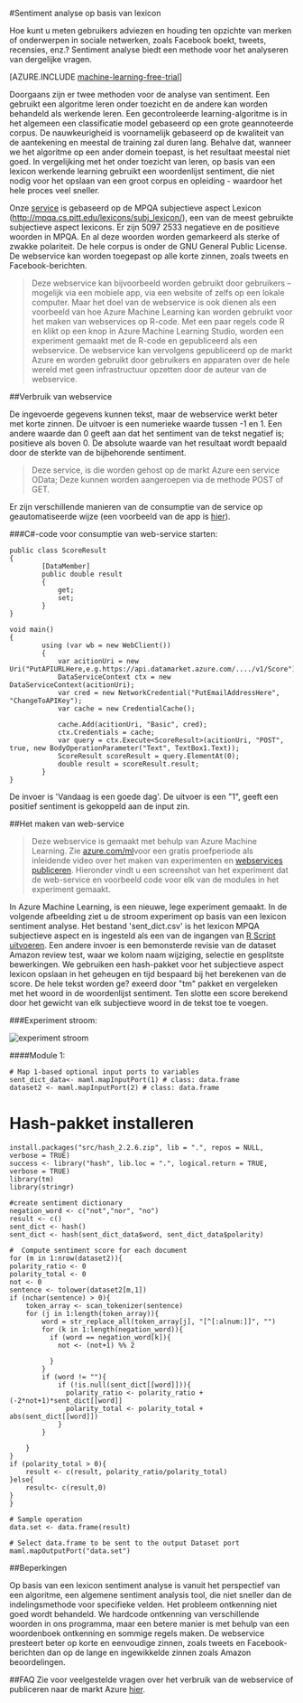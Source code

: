 <properties 
    pageTitle="Sentiment analyse op basis van een woordenlijst | Microsoft Azure" 
    description="Sentiment analyse op basis van lexicon" 
    services="machine-learning" 
    documentationCenter="" 
    authors="pengxia" 
    manager="jhubbard" 
    editor="cgronlun"/>

<tags 
    ms.service="machine-learning" 
    ms.workload="data-services" 
    ms.tgt_pltfrm="na" 
    ms.devlang="na" 
    ms.topic="article" 
    ms.date="09/16/2016" 
    ms.author="pengxia"/> 



#<a name="lexicon-based-sentiment-analysis"></a>Sentiment analyse op basis van lexicon 

Hoe kunt u meten gebruikers adviezen en houding ten opzichte van merken of onderwerpen in sociale netwerken, zoals Facebook boekt, tweets, recensies, enz.? Sentiment analyse biedt een methode voor het analyseren van dergelijke vragen.


[AZURE.INCLUDE [machine-learning-free-trial](../../includes/machine-learning-free-trial.md)]

Doorgaans zijn er twee methoden voor de analyse van sentiment. Een gebruikt een algoritme leren onder toezicht en de andere kan worden behandeld als werkende leren. Een gecontroleerde learning-algoritme is in het algemeen een classificatie model gebaseerd op een grote geannoteerde corpus. De nauwkeurigheid is voornamelijk gebaseerd op de kwaliteit van de aantekening en meestal de training zal duren lang. Behalve dat, wanneer we het algoritme op een ander domein toepast, is het resultaat meestal niet goed. In vergelijking met het onder toezicht van leren, op basis van een lexicon werkende learning gebruikt een woordenlijst sentiment, die niet nodig voor het opslaan van een groot corpus en opleiding - waardoor het hele proces veel sneller. 

Onze [service](https://datamarket.azure.com/dataset/aml_labs/lexicon_based_sentiment_analysis) is gebaseerd op de MPQA subjectieve aspect Lexicon (http://mpqa.cs.pitt.edu/lexicons/subj_lexicon/), een van de meest gebruikte subjectieve aspect lexicons. Er zijn 5097 2533 negatieve en de positieve woorden in MPQA. En al deze woorden worden gemarkeerd als sterke of zwakke polariteit. De hele corpus is onder de GNU General Public License. De webservice kan worden toegepast op alle korte zinnen, zoals tweets en Facebook-berichten. 

>Deze webservice kan bijvoorbeeld worden gebruikt door gebruikers – mogelijk via een mobiele app, via een website of zelfs op een lokale computer. Maar het doel van de webservice is ook dienen als een voorbeeld van hoe Azure Machine Learning kan worden gebruikt voor het maken van webservices op R-code. Met een paar regels code R en klikt op een knop in Azure Machine Learning Studio, worden een experiment gemaakt met de R-code en gepubliceerd als een webservice. De webservice kan vervolgens gepubliceerd op de markt Azure en worden gebruikt door gebruikers en apparaten over de hele wereld met geen infrastructuur opzetten door de auteur van de webservice.

##<a name="consumption-of-web-service"></a>Verbruik van webservice

De ingevoerde gegevens kunnen tekst, maar de webservice werkt beter met korte zinnen. De uitvoer is een numerieke waarde tussen -1 en 1. Een andere waarde dan 0 geeft aan dat het sentiment van de tekst negatief is; positieve als boven 0. De absolute waarde van het resultaat wordt bepaald door de sterkte van de bijbehorende sentiment. 

>Deze service, is die worden gehost op de markt Azure een service OData; Deze kunnen worden aangeroepen via de methode POST of GET. 

Er zijn verschillende manieren van de consumptie van de service op geautomatiseerde wijze (een voorbeeld van de app is [hier](http://microsoftazuremachinelearning.azurewebsites.net/)).

###<a name="starting-c-code-for-web-service-consumption"></a>C#-code voor consumptie van web-service starten:

    public class ScoreResult
    {
            [DataMember]
            public double result
            {
                get;
                set;
            }
    }

    void main()
    {
            using (var wb = new WebClient())
            {
                var acitionUri = new Uri("PutAPIURLHere,e.g.https://api.datamarket.azure.com/..../v1/Score");
                DataServiceContext ctx = new DataServiceContext(acitionUri);
                var cred = new NetworkCredential("PutEmailAddressHere", "ChangeToAPIKey");
                var cache = new CredentialCache();
    
                cache.Add(acitionUri, "Basic", cred);
                ctx.Credentials = cache;
                var query = ctx.Execute<ScoreResult>(acitionUri, "POST", true, new BodyOperationParameter("Text", TextBox1.Text));
                ScoreResult scoreResult = query.ElementAt(0);
                double result = scoreResult.result;
            }
    }



De invoer is 'Vandaag is een goede dag'. De uitvoer is een "1", geeft een positief sentiment is gekoppeld aan de input zin. 

##<a name="creation-of-web-service"></a>Het maken van web-service
>Deze webservice is gemaakt met behulp van Azure Machine Learning. Zie [azure.com/ml](http://azure.com/ml)voor een gratis proefperiode als inleidende video over het maken van experimenten en [webservices publiceren](machine-learning-publish-a-machine-learning-web-service.md). Hieronder vindt u een screenshot van het experiment dat de web-service en voorbeeld code voor elk van de modules in het experiment gemaakt.


In Azure Machine Learning, is een nieuwe, lege experiment gemaakt. In de volgende afbeelding ziet u de stroom experiment op basis van een lexicon sentiment analyse. Het bestand 'sent_dict.csv' is het lexicon MPQA subjectieve aspect en is ingesteld als een van de ingangen van [R Script uitvoeren][execute-r-script]. Een andere invoer is een bemonsterde revisie van de dataset Amazon review test, waar we kolom naam wijziging, selectie en gesplitste bewerkingen. We gebruiken een hash-pakket voor het subjectieve aspect lexicon opslaan in het geheugen en tijd bespaard bij het berekenen van de score. De hele tekst worden ge? exeerd door "tm" pakket en vergeleken met het woord in de woordenlijst sentiment. Ten slotte een score berekend door het gewicht van elk subjectieve woord in de tekst toe te voegen. 

###<a name="experiment-flow"></a>Experiment stroom:

![experiment stroom][2]


####<a name="module-1"></a>Module 1:
    
    # Map 1-based optional input ports to variables
    sent_dict_data<- maml.mapInputPort(1) # class: data.frame
    dataset2 <- maml.mapInputPort(2) # class: data.frame
 
   # <a name="install-hash-package"></a>Hash-pakket installeren
    install.packages("src/hash_2.2.6.zip", lib = ".", repos = NULL, verbose = TRUE)
    success <- library("hash", lib.loc = ".", logical.return = TRUE, verbose = TRUE)
    library(tm)
    library(stringr)

    #create sentiment dictionary
    negation_word <- c("not","nor", "no")
    result <- c()
    sent_dict <- hash()
    sent_dict <- hash(sent_dict_data$word, sent_dict_data$polarity)

    #  Compute sentiment score for each document
    for (m in 1:nrow(dataset2)){
    polarity_ratio <- 0
    polarity_total <- 0
    not <- 0
    sentence <- tolower(dataset2[m,1])
    if (nchar(sentence) > 0){
        token_array <- scan_tokenizer(sentence)
        for (j in 1:length(token_array)){
            word = str_replace_all(token_array[j], "[^[:alnum:]]", "")
            for (k in 1:length(negation_word)){
              if (word == negation_word[k]){
                not <- (not+1) %% 2

              }
            }
            if (word != ""){
                if (!is.null(sent_dict[[word]])){
                  polarity_ratio <- polarity_ratio + (-2*not+1)*sent_dict[[word]]
                  polarity_total <- polarity_total + abs(sent_dict[[word]])
                }
            }
          
        }
    }
    if (polarity_total > 0){
        result <- c(result, polarity_ratio/polarity_total)
    }else{
        result<- c(result,0)
    }
    }

    # Sample operation
    data.set <- data.frame(result)

    # Select data.frame to be sent to the output Dataset port
    maml.mapOutputPort("data.set")
    


##<a name="limitations"></a>Beperkingen

Op basis van een lexicon sentiment analyse is vanuit het perspectief van een algoritme, een algemene sentiment analysis tool, die niet sneller dan de indelingsmethode voor specifieke velden. Het probleem ontkenning niet goed wordt behandeld. We hardcode ontkenning van verschillende woorden in ons programma, maar een betere manier is met behulp van een woordenboek ontkenning en sommige regels maken. De webservice presteert beter op korte en eenvoudige zinnen, zoals tweets en Facebook-berichten dan op de lange en ingewikkelde zinnen zoals Amazon beoordelingen. 

##<a name="faq"></a>FAQ
Zie voor veelgestelde vragen over het verbruik van de webservice of publiceren naar de markt Azure [hier](machine-learning-marketplace-faq.md).

[1]: ./media/machine-learning-r-csharp-lexicon-based-sentiment-analysis/sentiment_analysis_1.png
[2]: ./media/machine-learning-r-csharp-lexicon-based-sentiment-analysis/sentiment_analysis_2.png


<!-- Module References -->
[execute-r-script]: https://msdn.microsoft.com/library/azure/30806023-392b-42e0-94d6-6b775a6e0fd5/

 
